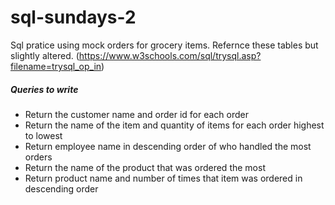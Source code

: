 # sql-sundays-2

Sql pratice using mock orders for grocery items. Refernce these tables but slightly altered.
(https://www.w3schools.com/sql/trysql.asp?filename=trysql_op_in)

##### Queries to write

- Return the customer name and order id for each order 
- Return the name of the item and quantity of items for each order highest to lowest
- Return employee name in descending order of who handled the most orders
- Return the name of the product that was ordered the most
- Return product name and number of times that item was ordered in descending order
